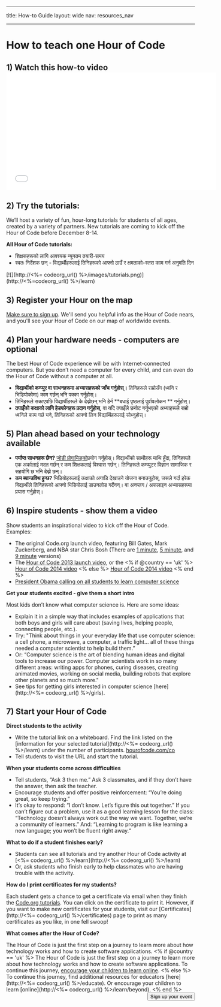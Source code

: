 * * *

title: How-to Guide layout: wide nav: resources_nav

* * *

<div class="row">
  <h1 class="col-sm-6">
    How to teach one Hour of Code
  </h1>
</div>

</div>

## 1) Watch this how-to video <iframe width="560" height="315" src="//www.youtube.com/embed/tQeSke4hIds" frameborder="0" allowfullscreen></iframe>
## 2) Try the tutorials:

We’ll host a variety of fun, hour-long tutorials for students of all ages, created by a variety of partners. New tutorials are coming to kick off the Hour of Code before December 8-14.

**All Hour of Code tutorials:**

  * शिक्षकहरूको लागि आवश्यक न्यूनतम तयारी-समय
  * स्वतः निर्देशक छन् - विद्यार्थीहरूलाई तिनिहरूको आफ्नो ठाउँ र क्षमताको-स्तरा काम गर्न अनुमति दिन 

[![](http://<%= codeorg_url() %>/images/tutorials.png)](http://<%=codeorg_url() %>/learn)

## 3) Register your Hour on the map

[Make sure to sign up](<%= hoc_uri('/') %>). We'll send you helpful info as the Hour of Code nears, and you'll see your Hour of Code on our map of worldwide events.

## 4) Plan your hardware needs - computers are optional

The best Hour of Code experience will be with Internet-connected computers. But you don’t need a computer for every child, and can even do the Hour of Code without a computer at all.

  * **विद्यार्थीको कम्प्युर वा साधनहरूमा अभ्यासहरूको जाँच गर्नुहोस्।** तिनिहरूले राम्रोसँग (ध्वनि र भिडियोकोमा) काम गर्छन् भनि पक्का गर्नुहोस्।
  * तिनिहरूले सकाएपछि विद्यार्थीहरूले के देख्नेछन् भनि हेर्न **बधाई पृष्ठलाई पूर्वावलोकन ** गर्नुहोस्। 
  * **तपाइँको कक्षाको लागि हेडफोनहरू प्रदान गर्नुहोस्**, वा यदि तपाइँले छनोट गर्नुभएको अभ्याहरूले राम्रो ध्वनिले काम गर्छ भने, तिनिहरूको आफ्नो लिन विद्यार्थिहरूलाई सोध्नुहोस्।

## 5) Plan ahead based on your technology available

  * **पर्याप्त साधनहरू छैन?** [जोडी प्रोगामिङ्को](http://www.ncwit.org/resources/pair-programming-box-power-collaborative-learning)प्रयोग गर्नुहोस्। विद्यार्थीको साथीहरू माथि हुँदा, तिनिहरूले एक अर्कालाई मदत गर्छन् र कम शिक्षकलाई विश्वास गर्छन्। तिनिहरूले कम्प्युटर विज्ञान सामाजिक र सहयोगि छ भनि देख्ने छन्।
  * **कम ब्यान्डविथ हुन्छ?** भिडियोहरूलाई कक्षाको अगाडि देखाउने योजना बनाउनुहोस्, जसले गर्दा हरेक विद्यार्थीले तिनिहरूको आफ्नो भिडियोलाई डाउनलोड गर्दैनन्। वा अनप्लग / अफलाइन अभ्यासहरूमा प्रयास गर्नुहोस्।

## 6) Inspire students - show them a video

Show students an inspirational video to kick off the Hour of Code. Examples:

  * The original Code.org launch video, featuring Bill Gates, Mark Zuckerberg, and NBA star Chris Bosh (There are [1 minute](https://www.youtube.com/watch?v=qYZF6oIZtfc), [5 minute](https://www.youtube.com/watch?v=nKIu9yen5nc), and [9 minute](https://www.youtube.com/watch?v=dU1xS07N-FA) versions)
  * The [Hour of Code 2013 launch video](https://www.youtube.com/watch?v=FC5FbmsH4fw), or the <% if @country == 'uk' %> [Hour of Code 2014 video](https://www.youtube.com/watch?v=96B5-JGA9EQ) <% else %> [Hour of Code 2014 video](https://www.youtube.com/watch?v=rH7AjDMz_dc&index=2&list=PLzdnOPI1iJNe1WmdkMG-Ca8cLQpdEAL7Q) <% end %>
  * [President Obama calling on all students to learn computer science](https://www.youtube.com/watch?v=6XvmhE1J9PY)

**Get your students excited - give them a short intro**

Most kids don’t know what computer science is. Here are some ideas:

  * Explain it in a simple way that includes examples of applications that both boys and girls will care about (saving lives, helping people, connecting people, etc.).
  * Try: "Think about things in your everyday life that use computer science: a cell phone, a microwave, a computer, a traffic light… all of these things needed a computer scientist to help build them.”
  * Or: “Computer science is the art of blending human ideas and digital tools to increase our power. Computer scientists work in so many different areas: writing apps for phones, curing diseases, creating animated movies, working on social media, building robots that explore other planets and so much more."
  * See tips for getting girls interested in computer science [here](http://<%= codeorg_url() %>/girls). 

## 7) Start your Hour of Code

**Direct students to the activity**

  * Write the tutorial link on a whiteboard. Find the link listed on the [information for your selected tutorial](http://<%= codeorg_url() %>/learn) under the number of participants. [hourofcode.com/co](http://hourofcode.com/co)
  * Tell students to visit the URL and start the tutorial.

**When your students come across difficulties**

  * Tell students, “Ask 3 then me.” Ask 3 classmates, and if they don’t have the answer, then ask the teacher.
  * Encourage students and offer positive reinforcement: “You’re doing great, so keep trying.”
  * It’s okay to respond: “I don’t know. Let’s figure this out together.” If you can’t figure out a problem, use it as a good learning lesson for the class: “Technology doesn’t always work out the way we want. Together, we’re a community of learners.” And: “Learning to program is like learning a new language; you won’t be fluent right away.“

**What to do if a student finishes early?**

  * Students can see all tutorials and try another Hour of Code activity at [<%= codeorg_url() %>/learn](http://<%= codeorg_url() %>/learn)
  * Or, ask students who finish early to help classmates who are having trouble with the activity.

**How do I print certificates for my students?**

Each student gets a chance to get a certificate via email when they finish the [Code.org tutorials](http://studio.code.org). You can click on the certificate to print it. However, if you want to make new certificates for your students, visit our [Certificates](http://<%= codeorg_url() %>/certificates) page to print as many certificates as you like, in one fell swoop!

**What comes after the Hour of Code?**

The Hour of Code is just the first step on a journey to learn more about how technology works and how to create software applications. <% if @country == 'uk' %> The Hour of Code is just the first step on a journey to learn more about how technology works and how to create software applications. To continue this journey, [encourage your children to learn online](http://uk.code.org/learn/beyond). <% else %> To continue this journey, find additional resources for educators [here](http://<%= codeorg_url() %>/educate). Or encourage your children to learn [online](http://<%= codeorg_url() %>/learn/beyond). <% end %> <a style="display: block" href="<%= hoc_uri('/#join') %>"><button style="float: right;">Sign up your event</button></a>